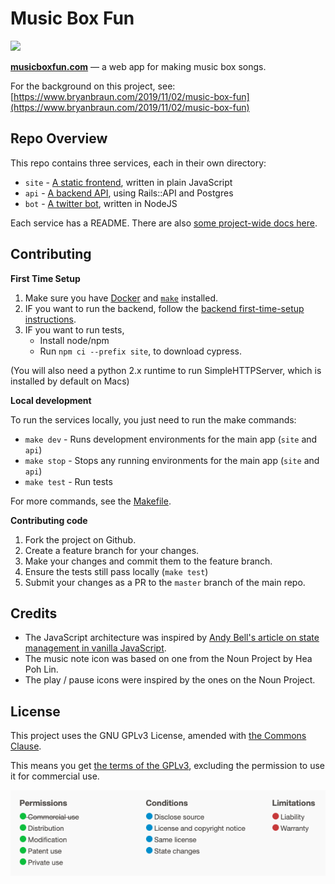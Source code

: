 # Music Box Fun
<a href='http://www.recurse.com' title='Made with love at the Recurse Center'><img src='https://cloud.githubusercontent.com/assets/2883345/11325206/336ea5f4-9150-11e5-9e90-d86ad31993d8.png' height='20px'/></a>

**[musicboxfun.com](https://musicboxfun.com)** — a web app for making music box songs.

For the background on this project, see: [https://www.bryanbraun.com/2019/11/02/music-box-fun](https://www.bryanbraun.com/2019/11/02/music-box-fun)

## Repo Overview

This repo contains three services, each in their own directory:

- `site` - [A static frontend](site), written in plain JavaScript
- `api` - [A backend API](api), using Rails::API and Postgres
- `bot` - [A twitter bot](bot), written in NodeJS

Each service has a README. There are also [some project-wide docs here](/docs).

## Contributing

**First Time Setup**

1. Make sure you have [Docker](https://docs.docker.com/desktop/) and [`make`](https://www.gnu.org/software/make/manual/make.html) installed.
2. IF you want to run the backend, follow the [backend first-time-setup instructions](api/README.md#setup).
3. IF you want to run tests,
    - Install node/npm
    - Run `npm ci --prefix site`, to download cypress.

(You will also need a python 2.x runtime to run SimpleHTTPServer, which is installed by default on Macs)

**Local development**

To run the services locally, you just need to run the make commands:

- `make dev` - Runs development environments for the main app (`site` and `api`)
- `make stop` - Stops any running environments for the main app (`site` and `api`)
- `make test` - Run tests

For more commands, see the [Makefile](./Makefile).

**Contributing code**

1. Fork the project on Github.
2. Create a feature branch for your changes.
3. Make your changes and commit them to the feature branch.
4. Ensure the tests still pass locally (`make test`)
5. Submit your changes as a PR to the `master` branch of the main repo.

## Credits

- The JavaScript architecture was inspired by [Andy Bell's article on state management in vanilla JavaScript](https://css-tricks.com/build-a-state-management-system-with-vanilla-javascript/).
- The music note icon was based on one from the Noun Project by Hea Poh Lin.
- The play / pause icons were inspired by the ones on the Noun Project.

## License

This project uses the GNU GPLv3 License, amended with [the Commons Clause](https://commonsclause.com/).

This means you get [the terms of the GPLv3](https://choosealicense.com/licenses/gpl-3.0/), excluding the permission to use it for commercial use.

![Visual summary of the Permissions Conditions and Limitations of the GPLv3 with a Commons Clause](license-summary.png)


